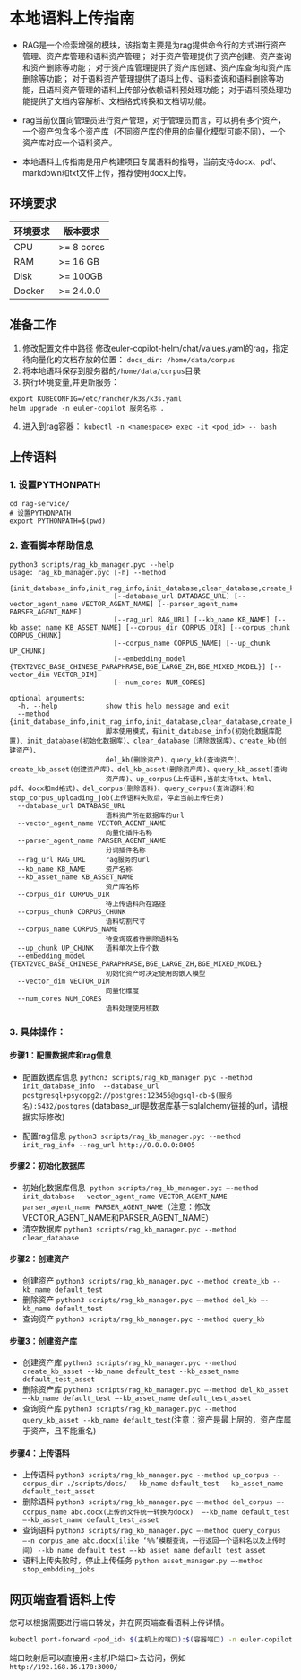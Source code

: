 # 本地语料上传指南
- RAG是一个检索增强的模块，该指南主要是为rag提供命令行的方式进行资产管理、资产库管理和语料资产管理；
  对于资产管理提供了资产创建、资产查询和资产删除等功能；
  对于资产库管理提供了资产库创建、资产库查询和资产库删除等功能；
  对于语料资产管理提供了语料上传、语料查询和语料删除等功能，且语料资产管理的语料上传部分依赖语料预处理功能；
  对于语料预处理功能提供了文档内容解析、文档格式转换和文档切功能。

- rag当前仅面向管理员进行资产管理，对于管理员而言，可以拥有多个资产，一个资产包含多个资产库（不同资产库的使用的向量化模型可能不同），一个资产库对应一个语料资产。

- 本地语料上传指南是用户构建项目专属语料的指导，当前支持docx、pdf、markdown和txt文件上传，推荐使用docx上传。


## 环境要求
|  环境要求   |  版本要求                           |  
|------------| ------------------------------------|
| CPU        | >= 8 cores                          |
| RAM        | >= 16 GB                            |
| Disk       | >= 100GB                            |
| Docker     | >= 24.0.0                           |

## 准备工作
1. 修改配置文件中路径
修改euler-copilot-helm/chat/values.yaml的rag，指定待向量化的文档存放的位置：
`docs_dir: /home/data/corpus`
2. 将本地语料保存到服务器的`/home/data/corpus`目录
3. 执行环境变量,并更新服务：
```
export KUBECONFIG=/etc/rancher/k3s/k3s.yaml
helm upgrade -n euler-copilot 服务名称 .
```
4. 进入到rag容器：
`kubectl -n <namespace> exec -it <pod_id> -- bash`

## 上传语料
### 1. 设置PYTHONPATH
```
cd rag-service/
# 设置PYTHONPATH
export PYTHONPATH=$(pwd)
```
### 2. 查看脚本帮助信息

```bash:
python3 scripts/rag_kb_manager.pyc --help
usage: rag_kb_manager.pyc [-h] --method
                          {init_database_info,init_rag_info,init_database,clear_database,create_kb,del_kb,query_kb,create_kb_asset,del_kb_asset,query_kb_asset,up_corpus,del_corpus,query_corpus,stop_corpus_uploading_job}
                          [--database_url DATABASE_URL] [--vector_agent_name VECTOR_AGENT_NAME] [--parser_agent_name PARSER_AGENT_NAME]
                          [--rag_url RAG_URL] [--kb_name KB_NAME] [--kb_asset_name KB_ASSET_NAME] [--corpus_dir CORPUS_DIR] [--corpus_chunk CORPUS_CHUNK]
                          [--corpus_name CORPUS_NAME] [--up_chunk UP_CHUNK]
                          [--embedding_model {TEXT2VEC_BASE_CHINESE_PARAPHRASE,BGE_LARGE_ZH,BGE_MIXED_MODEL}] [--vector_dim VECTOR_DIM]
                          [--num_cores NUM_CORES]

optional arguments:
  -h, --help            show this help message and exit
  --method {init_database_info,init_rag_info,init_database,clear_database,create_kb,del_kb,query_kb,create_kb_asset,del_kb_asset,query_kb_asset,up_corpus,del_corpus,query_corpus,stop_corpus_uploading_job}
                        脚本使用模式，有init_database_info(初始化数据库配置)、init_database(初始化数据库)、clear_database（清除数据库）、create_kb(创建资产)、
                        del_kb(删除资产)、query_kb(查询资产)、create_kb_asset(创建资产库)、del_kb_asset(删除资产库)、query_kb_asset(查询
                        资产库)、up_corpus(上传语料,当前支持txt、html、pdf、docx和md格式)、del_corpus(删除语料)、query_corpus(查询语料)和 stop_corpus_uploading_job(上传语料失败后，停止当前上传任务)
  --database_url DATABASE_URL
                        语料资产所在数据库的url
  --vector_agent_name VECTOR_AGENT_NAME
                        向量化插件名称
  --parser_agent_name PARSER_AGENT_NAME
                        分词插件名称
  --rag_url RAG_URL     rag服务的url
  --kb_name KB_NAME     资产名称
  --kb_asset_name KB_ASSET_NAME
                        资产库名称
  --corpus_dir CORPUS_DIR
                        待上传语料所在路径
  --corpus_chunk CORPUS_CHUNK
                        语料切割尺寸
  --corpus_name CORPUS_NAME
                        待查询或者待删除语料名
  --up_chunk UP_CHUNK   语料单次上传个数
  --embedding_model {TEXT2VEC_BASE_CHINESE_PARAPHRASE,BGE_LARGE_ZH,BGE_MIXED_MODEL}
                        初始化资产时决定使用的嵌入模型
  --vector_dim VECTOR_DIM
                        向量化维度
  --num_cores NUM_CORES
                        语料处理使用核数
```

### 3. 具体操作：
#### 步骤1：配置数据库和rag信息
- 配置数据库信息
`python3 scripts/rag_kb_manager.pyc --method init_database_info  --database_url postgresql+psycopg2://postgres:123456@pgsql-db-$(服务名):5432/postgres`
(database_url是数据库基于sqlalchemy链接的url，请根据实际修改)

- 配置rag信息
`python3 scripts/rag_kb_manager.pyc --method init_rag_info --rag_url http://0.0.0.0:8005`

#### 步骤2：初始化数据库
- 初始化数据库信息
 `python scripts/rag_kb_manager.pyc –-method  init_database --vector_agent_name VECTOR_AGENT_NAME  --parser_agent_name PARSER_AGENT_NAME`（注意：修改VECTOR_AGENT_NAME和PARSER_AGENT_NAME）
- 清空数据库
`python3 scripts/rag_kb_manager.pyc --method clear_database`

#### 步骤2：创建资产
- 创建资产
`python3 scripts/rag_kb_manager.pyc --method create_kb --kb_name default_test`
- 删除资产
`python3 scripts/rag_kb_manager.pyc –-method del_kb –-kb_name default_test`
- 查询资产
`python3 scripts/rag_kb_manager.pyc --method query_kb`
 
#### 步骤3：创建资产库
- 创建资产库
`python3 scripts/rag_kb_manager.pyc --method create_kb_asset --kb_name default_test --kb_asset_name default_test_asset`
- 删除资产库
`python3 scripts/rag_kb_manager.pyc –-method del_kb_asset –-kb_name default_test –-kb_asset_name default_test_asset`
- 查询资产库
`python3 scripts/rag_kb_manager.pyc --method query_kb_asset --kb_name default_test`(注意：资产是最上层的，资产库属于资产，且不能重名)  

#### 步骤4：上传语料
- 上传语料
`python3 scripts/rag_kb_manager.pyc --method up_corpus --corpus_dir ./scripts/docs/ --kb_name default_test --kb_asset_name default_test_asset`
- 删除语料
`python3 scripts/rag_kb_manager.pyc –-method del_corpus –- corpus_name abc.docx(上传的文件统一转换为docx)  –-kb_name default_test –-kb_asset_name default_test_asset`
- 查询语料
`python3 scripts/rag_kb_manager.pyc –-method query_corpus –-n corpus_ame abc.docx(ilike ‘%%’模糊查询，一行返回一个语料名以及上传时间) --kb_name default_test –-kb_asset_name default_test_asset`
 
- 语料上传失败时，停止上传任务
`python asset_manager.py –-method stop_embdding_jobs`

## 网页端查看语料上传
您可以根据需要进行端口转发，并在网页端查看语料上传详情。
```bash
kubectl port-forward <pod_id> $(主机上的端口):$(容器端口) -n euler-copilot  --address=0.0.0.0
```
端口映射后可以直接用<主机IP:端口>去访问，例如`http://192.168.16.178:3000/`
